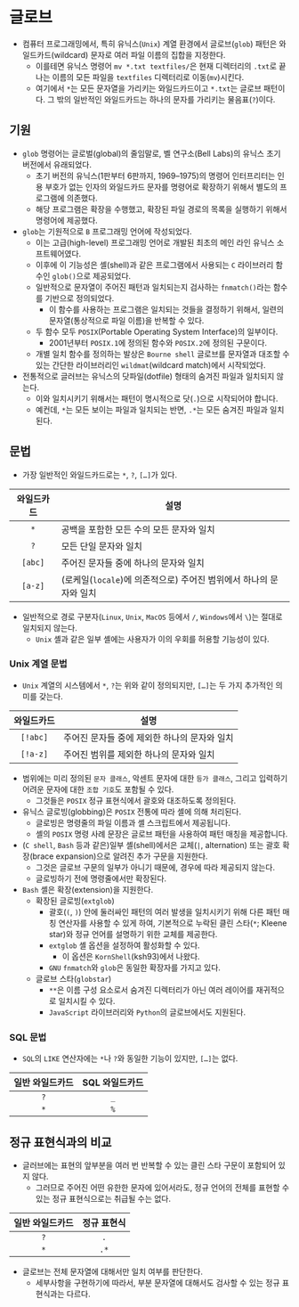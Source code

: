 # 글로브

- 컴퓨터 프로그래밍에서, 특히 유닉스(`Unix`) 계열 환경에서 글로브(`glob`) 패턴은 와일드카드(wildcard) 문자로 여러 파일 이름의 집합을 지정한다.
  - 이를테면 유닉스 명령어 `mv *.txt textfiles/`은 현재 디렉터리의 `.txt`로 끝나는 이름의 모든 파일을 `textfiles` 디렉터리로 이동(`mv`)시킨다.
  - 여기에서 `*`는 모든 문자열을 가리키는 와일드카드이고 `*.txt`는 글로브 패턴이다. 그 밖의 일반적인 와일드카드는 하나의 문자를 가리키는 물음표(`?`)이다.

## 기원

- `glob` 명령어는 글로벌(global)의 줄임말로, 벨 연구소(Bell Labs)의 유닉스 초기 버전에서 유래되었다.
  - 초기 버전의 유닉스(1판부터 6판까지, 1969–1975)의 명령어 인터프리터는 인용 부호가 없는 인자의 와일드카드 문자를 명령어로 확장하기 위해서 별도의 프로그램에 의존했다.
  - 해당 프로그램은 확장을 수행했고, 확장된 파일 경로의 목록을 실행하기 위해서 명령어에 제공했다.
- `glob`는 기원적으로 `B` 프로그래밍 언어에 작성되었다.
  - 이는 고급(high-level) 프로그래밍 언어로 개발된 최초의 메인 라인 유닉스 소프트웨어였다.
  - 이후에 이 기능성은 셸(shell)과 같은 프로그램에서 사용되는 `C` 라이브러리 함수인 `glob()`으로 제공되었다.
  - 일반적으로 문자열이 주어진 패턴과 일치되는지 검사하는 `fnmatch()`라는 함수를 기반으로 정의되었다.
    - 이 함수를 사용하는 프로그램은 일치되는 것들을 결정하기 위해서, 일련의 문자열(통상적으로 파일 이름)을 반복할 수 있다.
  - 두 함수 모두 `POSIX`(Portable Operating System Interface)의 일부이다.
    - 2001년부터 `POSIX.1`에 정의된 함수와 `POSIX.2`에 정의된 구문이다.
  - 개별 일치 함수를 정의하는 발상은 `Bourne shell` 글로브를 문자열과 대조할 수 있는 간단한 라이브러리인 `wildmat`(wildcard match)에서 시작되었다.
- 전통적으로 글러브는 유닉스의 닷파일(dotfile) 형태의 숨겨진 파일과 일치되지 않는다.
  - 이와 일치시키기 위해서는 패턴이 명시적으로 닷(`.`)으로 시작되어야 합니다.
  - 예컨데, `*`는 모든 보이는 파일과 일치되는 반면, `.*`는 모든 숨겨진 파일과 일치된다.

## 문법

- 가장 일반적인 와일드카드로는 `*`, `?`, `[…]`가 있다.

| 와일드카드 | 설명 |
| :---: | --- |
| `*` | 공백을 포함한 모든 수의 모든 문자와 일치 |
| `?` | 모든 단일 문자와 일치 |
| `[abc]` | 주어진 문자들 중에 하나의 문자와 일치 |
| `[a-z]` | (로케일(`locale`)에 의존적으로) 주어진 범위에서 하나의 문자와 일치 |

- 일반적으로 경로 구분자(`Linux`, `Unix`, `MacOS` 등에서 `/`, `Windows`에서 `\`)는 절대로 일치되지 않는다.
  - `Unix` 셸과 같은 일부 셸에는 사용자가 이의 우회를 허용할 기능성이 있다.

### Unix 계열 문법

- `Unix` 계열의 시스템에서 `*`, `?`는 위와 같이 정의되지만, `[…]`는 두 가지 추가적인 의미를 갖는다.

| 와일드카드 | 설명 |
| :---: | --- |
| `[!abc]` | 주어진 문자들 중에 제외한 하나의 문자와 일치 |
| `[!a-z]` | 주어진 범위를 제외한 하나의 문자와 일치 |

- 범위에는 미리 정의된 `문자 클래스`, 악센트 문자에 대한 `등가 클래스`, 그리고 입력하기 어려운 문자에 대한 `조합 기호`도 포함될 수 있다.
  - 그것들은 `POSIX` 정규 표현식에서 괄호와 대조하도록 정의된다.
- 유닉스 글로빙(globbing)은 `POSIX` 전통에 따라 셸에 의해 처리된다.
  - 글로빙은 명령줄의 파일 이름과 셸 스크립트에서 제공됩니다.
  - 셸의 `POSIX` 명령 사례 문장은 글로브 패턴을 사용하여 패턴 매칭을 제공합니다.
- (`C shell`, `Bash` 등과 같은)일부 셸(shell)에서은 교체(`|`, alternation) 또는 괄호 확장(brace expansion)으로 알려진 추가 구문을 지원한다.
  - 그것은 글로브 구문의 일부가 아니기 때문에, 경우에 따라 제공되지 않는다.
  - 글로빙하기 전에 명령줄에서만 확장된다.
- `Bash` 셸은 확장(extension)을 지원한다.
  - 확장된 글로빙(`extglob`)
    - 괄호(`(`, `)`) 안에 둘러싸인 패턴의 여러 발생을 일치시키기 위해 다른 패턴 매칭 연산자를 사용할 수 있게 하여, 기본적으로 누락된 클린 스타(`*`; Kleene star)와 정규 언어를 설명하기 위한 교체를 제공한다.
    - `extglob` 셸 옵션을 설정하여 활성화할 수 있다.
      - 이 옵션은 `KornShell`(ksh93)에서 나왔다.
    - `GNU` `fnmatch`와 `glob`은 동일한 확장자를 가지고 있다.
  - 글로브 스타(`globstar`)
    - `**`은 이름 구성 요소로서 숨겨진 디렉터리가 아닌 여러 레이어를 재귀적으로 일치시킬 수 있다.
    - `JavaScript` 라이브러리와 `Python`의 글로브에서도 지원된다.

### SQL 문법

- `SQL`의 `LIKE` 연산자에는 `*`나 `?`와 동일한 기능이 있지만, `[…]`는 없다.

| 일반 와일드카드 | SQL 와일드카드 |
| :---: | :---: |
| `?` | `_` |
| `*` | `%` |

## 정규 표현식과의 비교

- 글러브에는 표현의 앞부분을 여러 번 반복할 수 있는 클린 스타 구문이 포함되어 있지 않다.
  - 그러므로 주어진 어떤 유한한 문자에 있어서라도, 정규 언어의 전체를 표현할 수 있는 정규 표현식으로는 취급될 수는 없다.

| 일반 와일드카드 | 정규 표현식 |
| :---: | :---: |
| `?` | `.` |
| `*` | `.*` |

- 글로브는 전체 문자열에 대해서만 일치 여부를 판단한다.
  - 세부사항을 구현하기에 따라서, 부분 문자열에 대해서도 검사할 수 있는 정규 표현식과는 다르다.
